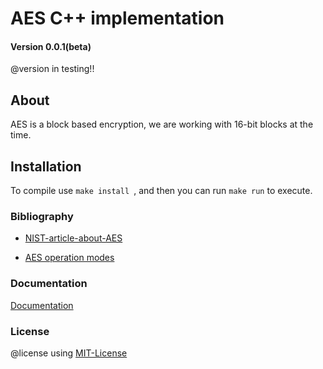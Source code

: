 # AES C++ implementation

#### Version 0.0.1(beta)
   @version in testing!!

## About
  AES is a block based encryption, 
  we are working with 16-bit blocks at the time.

## Installation
  To compile use  `make install `, and then you can run `make run` to execute.

### Bibliography
	
  - [NIST-article-about-AES](https://nvlpubs.nist.gov/nistpubs/fips/nist.fips.197.pdf)

  - [AES operation modes](http://ciit.finki.ukim.mk/data/papers/10CiiT/10CiiT-46.pdf)


### Documentation

[Documentation](docs/docs.md)

### License

  @license using [MIT-License](LICENSE)
